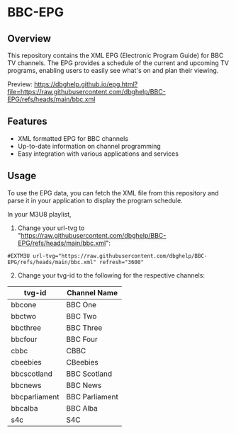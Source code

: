 # BBC-EPG

## Overview

This repository contains the XML EPG (Electronic Program Guide) for BBC TV channels. The EPG provides a schedule of the current and upcoming TV programs, enabling users to easily see what's on and plan their viewing.

Preview: https://dbghelp.github.io/epg.html?file=https://raw.githubusercontent.com/dbghelp/BBC-EPG/refs/heads/main/bbc.xml

## Features

- XML formatted EPG for BBC channels
- Up-to-date information on channel programming
- Easy integration with various applications and services

## Usage

To use the EPG data, you can fetch the XML file from this repository and parse it in your application to display the program schedule.

In your M3U8 playlist, 

1. Change your url-tvg to "https://raw.githubusercontent.com/dbghelp/BBC-EPG/refs/heads/main/bbc.xml":

```#EXTM3U url-tvg="https://raw.githubusercontent.com/dbghelp/BBC-EPG/refs/heads/main/bbc.xml" refresh="3600"```

2. Change your tvg-id to the following for the respective channels:
  
| tvg-id        | Channel Name   |
|---------------|----------------|
| bbcone        | BBC One        |
| bbctwo        | BBC Two        |
| bbcthree      | BBC Three      |
| bbcfour       | BBC Four       |
| cbbc          | CBBC           |
| cbeebies      | CBeebies       |
| bbcscotland   | BBC Scotland   |
| bbcnews       | BBC News       |
| bbcparliament | BBC Parliament |
| bbcalba       | BBC Alba       |
| s4c           | S4C            |
